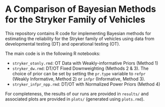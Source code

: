 # A Comparison of Bayesian Methods for the Stryker Family of Vehicles
This repository contains R code for implementing Bayesian methods for estimating the reliability for the Stryker family of vehicles using data from developmental testing (DT) and operational testing (OT).

The main code is in the following R notebooks:
* `stryker_otonly.rmd`: OT Data with Weakly-informative Priors (Method 1)
* `stryker_dw.rmd`: DT/OT Fixed Downweighting (Methods 2 & 3). The choice of prior can be set by setting the `pr.type` variable to `refpr` (Weakly Informative, Method 2) or `infpr` (Informative, Method 3).
* `stryker_infpr_npp.rmd`: DT/OT with Normalized Power Priors (Method 4) 

For completeness, the results of our runs are provided in `results/` and associated plots are provided in `plots/` (generated using `plots.rmd`).

